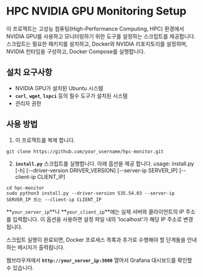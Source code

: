 # **HPC NVIDIA GPU Monitoring Setup**

이 프로젝트는 고성능 컴퓨팅(High-Performance Computing, HPC) 환경에서 NVIDIA GPU를 사용하고 모니터링하기 위한 도구를 설정하는 스크립트를 제공합니다. 스크립트는 필요한 패키지를 설치하고, Docker와 NVIDIA 리포지토리를 설정하며, NVIDIA 런타임을 구성하고, Docker Compose를 실행합니다.

## **설치 요구사항**

- NVIDIA GPU가 설치된 Ubuntu 시스템
- **`curl`**, **`wget`**, **`lspci`** 등의 필수 도구가 설치된 시스템
- 관리자 권한

## **사용 방법**

1. 이 프로젝트를 복제 합니다.

```
git clone https://github.com/your_username/hpc-monitor.git
```

2. **`install.py`** 스크립트를 실행합니다.
아래 옵션을 제공 합니다.
usage: install.py [-h] [--driver-version DRIVER_VERSION] [--server-ip SERVER_IP] [--client-ip CLIENT_IP]

```
cd hpc-monitor
sudo python3 install.py --driver-version 535.54.03 --server-ip SERVER_IP 또는 --client-ip CLIENT_IP
```

**`your_server_ip`**나 **`your_client_ip`**에는 실제 서버와 클라이언트의 IP 주소를 입력합니다. 이 옵션을 사용하면 설정 파일 내의 'localhost'가 해당 IP 주소로 변경 됩니다.

스크립트 실행이 완료되면, Docker 프로세스 목록과 추가로 수행해야 할 단계들을 안내하는 메시지가 출력됩니다.

웹브라우져에서 **`http://your_server_ip:3000`** 열어서 Grafana 대시보드를 확인할 수 있습니다.